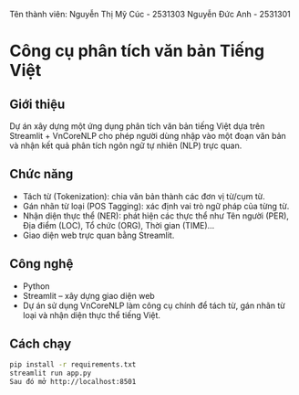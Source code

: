 Tên thành viên: 
Nguyễn Thị Mỹ Cúc - 2531303
Nguyễn Đức Anh - 2531301
# Công cụ phân tích văn bản Tiếng Việt
## Giới thiệu
   Dự án xây dựng một ứng dụng phân tích văn bản tiếng Việt dựa trên Streamlit + VnCoreNLP cho phép người dùng nhập vào một đoạn văn bản và nhận kết quả phân tích ngôn ngữ tự nhiên (NLP) trực quan.
  

## Chức năng
- Tách từ (Tokenization): chia văn bản thành các đơn vị từ/cụm từ.
- Gán nhãn từ loại (POS Tagging): xác định vai trò ngữ pháp của từng từ.
- Nhận diện thực thể (NER): phát hiện các thực thể như Tên người (PER), Địa điểm (LOC), Tổ chức (ORG), Thời gian (TIME)…
- Giao diện web trực quan bằng Streamlit.

## Công nghệ
- Python
- Streamlit
– xây dựng giao diện web
- Dự án sử dụng VnCoreNLP làm công cụ chính để tách từ, gán nhãn từ loại và nhận diện thực thể tiếng Việt.

## Cách chạy
```bash
pip install -r requirements.txt
streamlit run app.py
Sau đó mở http://localhost:8501


